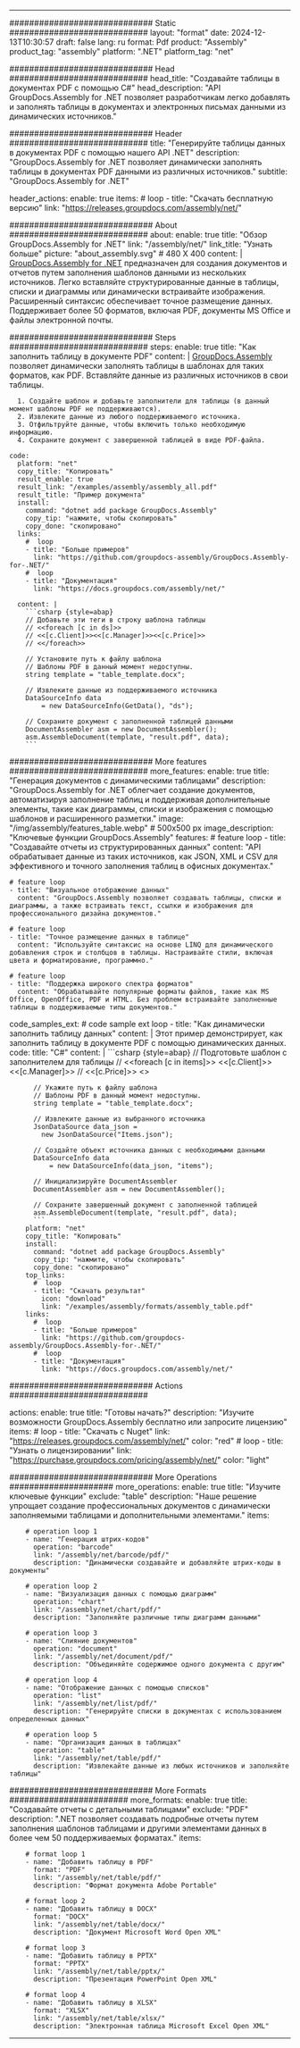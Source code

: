 



---
############################# Static ############################
layout: "format"
date:  2024-12-13T10:30:57
draft: false
lang: ru
format: Pdf
product: "Assembly"
product_tag: "assembly"
platform: ".NET"
platform_tag: "net"

############################# Head ############################
head_title: "Создавайте таблицы в документах PDF с помощью C#"
head_description: "API GroupDocs.Assembly for .NET позволяет разработчикам легко добавлять и заполнять таблицы в документах и электронных письмах данными из динамических источников."

############################# Header ############################
title: "Генерируйте таблицы данных в документах PDF с помощью нашего API .NET" 
description: "GroupDocs.Assembly for .NET позволяет динамически заполнять таблицы в документах PDF данными из различных источников."
subtitle: "GroupDocs.Assembly for .NET" 

header_actions:
  enable: true
  items:
    #  loop
    - title: "Скачать бесплатную версию"
      link: "https://releases.groupdocs.com/assembly/net/"
      
############################# About ############################
about:
    enable: true
    title: "Обзор GroupDocs.Assembly for .NET"
    link: "/assembly/net/"
    link_title: "Узнать больше"
    picture: "about_assembly.svg" # 480 X 400
    content: |
       [GroupDocs.Assembly for .NET](/assembly/net/) предназначен для создания документов и отчетов путем заполнения шаблонов данными из нескольких источников. Легко вставляйте структурированные данные в таблицы, списки и диаграммы или динамически встраивайте изображения. Расширенный синтаксис обеспечивает точное размещение данных. Поддерживает более 50 форматов, включая PDF, документы MS Office и файлы электронной почты.

############################# Steps ############################
steps:
    enable: true
    title: "Как заполнить таблицу в документе PDF"
    content: |
      [GroupDocs.Assembly](/assembly/net/) позволяет динамически заполнять таблицы в шаблонах для таких форматов, как PDF. Вставляйте данные из различных источников в свои таблицы.
      
      1. Создайте шаблон и добавьте заполнители для таблицы (в данный момент шаблоны PDF не поддерживаются).
      2. Извлеките данные из любого поддерживаемого источника.
      3. Отфильтруйте данные, чтобы включить только необходимую информацию.
      4. Сохраните документ с завершенной таблицей в виде PDF-файла.
   
    code:
      platform: "net"
      copy_title: "Копировать"
      result_enable: true
      result_link: "/examples/assembly/assembly_all.pdf"
      result_title: "Пример документа"
      install:
        command: "dotnet add package GroupDocs.Assembly"
        copy_tip: "нажмите, чтобы скопировать"
        copy_done: "скопировано"
      links:
        #  loop
        - title: "Больше примеров"
          link: "https://github.com/groupdocs-assembly/GroupDocs.Assembly-for-.NET/"
        #  loop
        - title: "Документация"
          link: "https://docs.groupdocs.com/assembly/net/"
          
      content: |
        ```csharp {style=abap}
        // Добавьте эти теги в строку шаблона таблицы
        // <<foreach [c in ds]>>
        // <<[c.Client]>><<[c.Manager]>><<[c.Price]>>
        // <</foreach>>

        // Установите путь к файлу шаблона
        // Шаблоны PDF в данный момент недоступны.
        string template = "table_template.docx";

        // Извлеките данные из поддерживаемого источника
        DataSourceInfo data 
            = new DataSourceInfo(GetData(), "ds");

        // Сохраните документ с заполненной таблицей данными
        DocumentAssembler asm = new DocumentAssembler();
        asm.AssembleDocument(template, "result.pdf", data);
        ```            

############################# More features ############################
more_features:
  enable: true
  title: "Генерация документов с динамическими таблицами"
  description: "GroupDocs.Assembly for .NET облегчает создание документов, автоматизируя заполнение таблиц и поддерживая дополнительные элементы, такие как диаграммы, списки и изображения с помощью шаблонов и расширенного разметки."
  image: "/img/assembly/features_table.webp" # 500x500 px
  image_description: "Ключевые функции GroupDocs.Assembly"
  features:
    # feature loop
    - title: "Создавайте отчеты из структурированных данных"
      content: "API обрабатывает данные из таких источников, как JSON, XML и CSV для эффективного и точного заполнения таблиц в офисных документах."

    # feature loop
    - title: "Визуальное отображение данных"
      content: "GroupDocs.Assembly позволяет создавать таблицы, списки и диаграммы, а также встраивать текст, ссылки и изображения для профессионального дизайна документов."

    # feature loop
    - title: "Точное размещение данных в таблице"
      content: "Используйте синтаксис на основе LINQ для динамического добавления строк и столбцов в таблицы. Настраивайте стили, включая цвета и форматирование, программно."

    # feature loop
    - title: "Поддержка широкого спектра форматов"
      content: "Обрабатывайте популярные форматы файлов, такие как MS Office, OpenOffice, PDF и HTML. Без проблем встраивайте заполненные таблицы в поддерживаемые типы документов."
      
  code_samples_ext:
    # code sample ext loop
    - title: "Как динамически заполнить таблицу данных"
      content: |
        Этот пример демонстрирует, как заполнить таблицу в документе PDF с помощью динамических данных.
      code:
        title: "C#"
        content: |
          ```csharp {style=abap}
          // Подготовьте шаблон с заполнителем для таблицы
          // <<foreach [c in items]>> <<[c.Client]>><<[c.Manager]>>
          // <<[c.Price]>> <</foreach>>

          // Укажите путь к файлу шаблона
          // Шаблоны PDF в данный момент недоступны.
          string template = "table_template.docx";

          // Извлеките данные из выбранного источника
          JsonDataSource data_json = 
            new JsonDataSource("Items.json");

          // Создайте объект источника данных с необходимыми данными
          DataSourceInfo data 
              = new DataSourceInfo(data_json, "items");

          // Инициализируйте DocumentAssembler
          DocumentAssembler asm = new DocumentAssembler();

          // Сохраните завершенный документ с заполненной таблицей
          asm.AssembleDocument(template, "result.pdf", data);
          ```
        platform: "net"
        copy_title: "Копировать"
        install:
          command: "dotnet add package GroupDocs.Assembly"
          copy_tip: "нажмите, чтобы скопировать"
          copy_done: "скопировано"
        top_links:
          #  loop
          - title: "Скачать результат"
            icon: "download"
            link: "/examples/assembly/formats/assembly_table.pdf"
        links:
          #  loop
          - title: "Больше примеров"
            link: "https://github.com/groupdocs-assembly/GroupDocs.Assembly-for-.NET/"
          #  loop
          - title: "Документация"
            link: "https://docs.groupdocs.com/assembly/net/"
            

            


############################# Actions ############################

actions:
  enable: true
  title: "Готовы начать?"
  description: "Изучите возможности GroupDocs.Assembly бесплатно или запросите лицензию"
  items:
    #  loop
    - title: "Скачать с Nuget"
      link: "https://releases.groupdocs.com/assembly/net/"
      color: "red"
        #  loop
    - title: "Узнать о лицензировании"
      link: "https://purchase.groupdocs.com/pricing/assembly/net/"
      color: "light"


############################# More Operations #####################
more_operations:
    enable: true
    title: "Изучите ключевые функции"
    exclude: "table"
    description: "Наше решение упрощает создание профессиональных документов с динамически заполняемыми таблицами и дополнительными элементами."
    items: 
          
        # operation loop 1
        - name: "Генерация штрих-кодов"
          operation: "barcode"
          link: "/assembly/net/barcode/pdf/"
          description: "Динамически создавайте и добавляйте штрих-коды в документы"

        # operation loop 2
        - name: "Визуализация данных с помощью диаграмм"
          operation: "chart"
          link: "/assembly/net/chart/pdf/"
          description: "Заполняйте различные типы диаграмм данными"

        # operation loop 3
        - name: "Слияние документов"
          operation: "document"
          link: "/assembly/net/document/pdf/"
          description: "Объединяйте содержимое одного документа с другим"

        # operation loop 4
        - name: "Отображение данных с помощью списков"
          operation: "list"
          link: "/assembly/net/list/pdf/"
          description: "Генерируйте списки в документах с использованием определенных данных"

        # operation loop 5
        - name: "Организация данных в таблицах"
          operation: "table"
          link: "/assembly/net/table/pdf/"
          description: "Извлекайте данные из любых источников и заполняйте таблицы"
         
          
############################# More Formats ########################
more_formats:
    enable: true
    title: "Создавайте отчеты с детальными таблицами"
    exclude: "PDF"
    description: ".NET позволяет создавать подробные отчеты путем заполнения шаблонов таблицами и другими элементами данных в более чем 50 поддерживаемых форматах."
    items: 
          
        # format loop 1
        - name: "Добавить таблицу в PDF"
          format: "PDF"
          link: "/assembly/net/table/pdf/"
          description: "Формат документа Adobe Portable"
          
        # format loop 2
        - name: "Добавить таблицу в DOCX"
          format: "DOCX"
          link: "/assembly/net/table/docx/"
          description: "Документ Microsoft Word Open XML"
          
        # format loop 3
        - name: "Добавить таблицу в PPTX"
          format: "PPTX"
          link: "/assembly/net/table/pptx/"
          description: "Презентация PowerPoint Open XML"
          
        # format loop 4
        - name: "Добавить таблицу в XLSX"
          format: "XLSX"
          link: "/assembly/net/table/xlsx/"
          description: "Электронная таблица Microsoft Excel Open XML"


          

---